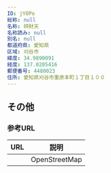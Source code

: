 ```yaml
---
ID: jYOPo
総称: null
名称: 辨財天
名称読み: null
別名: null
都道府県: 愛知県
区域: 刈谷市
緯度: 34.9890091
経度: 137.0205416
郵便番号: 4480023
住所: 愛知県刈谷市重原本町１丁目１００
---
```


## その他

### 参考URL

| URL | 説明          |
| --- | ------------- |
|     | OpenStreetMap |
